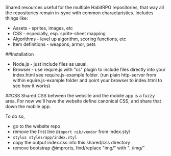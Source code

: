 Shared resources useful for the multiple HabitRPG repositories, that way all the repositories remain in-sync with common charactaristics. Includes things like:
 * Assets - sprites, images, etc
 * CSS - especially, esp. sprite-sheet mapping
 * Algorithms - level up algorithm, scoring functions, etc
 * Item definitions - weapons, armor, pets


##Installation
 * Node.js - just include files as usual.
 * Browser - use requre.js with "cs" plugin to include files directly into your index.html see require.js-example folder. (run plain http-server from within equire.js-example folder and point your browser to index.html to see how it works)

##CSS
Shared CSS between the website and the mobile app is a fuzzy area. For now we'll have the website define canonical CSS, and share that down the mobile app.

To do so,
 * go to the website repo
 * remove the first line `@import nib/vendor` from index.styl
 * `stylus styles/app/index.styl`
 * copy the output index.css into this shared/css directory
 * remove bootstrap @improrts, find/replace "img/" with "../img/"